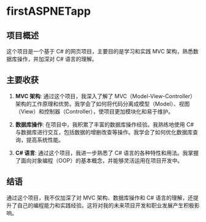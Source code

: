 # firstASPNETapp

## 项目概述
这个项目是一个基于 C# 的网页项目，主要目的是学习和实践 MVC 架构，熟悉数据库操作，并加深对 C# 语言的理解。

## 主要收获
1. **MVC 架构**:
   通过这个项目，我深入了解了 MVC（Model-View-Controller）架构的工作原理和优势。我学会了如何将代码分离成模型（Model）、视图（View）和控制器（Controller），使项目更加模块化和易于维护。

2. **数据库操作**:
   在项目中，我积累了丰富的数据库操作经验。我熟练地使用 C# 与数据库进行交互，包括数据的增删改查等操作。我学会了如何优化数据库查询，提高系统性能。

3. **C# 语言**:
   通过这个项目，我进一步熟悉了 C# 语言的各种特性和用法。我掌握了面向对象编程（OOP）的基本概念，并能够灵活运用在项目开发中。

## 结语
通过这个项目，我不仅加深了对 MVC 架构、数据库操作和 C# 语言的理解，还提升了自己的编程能力和实践经验。这将对我的未来项目开发和职业发展产生积极影响。
